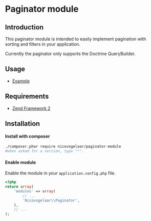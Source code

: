 Paginator module
=======

Introduction
------------

This paginator module is intended to easily implement pagination with sorting and filters in your application.

Currently the paginator only supports the Doctrine QueryBuilder.

Usage
------------
* [Example](https://github.com/nicovogelaar/paginator-module/blob/master/docs/example.md)

Requirements
------------

* [Zend Framework 2](https://github.com/zendframework/zf2)

Installation
------------

#### Install with composer

```sh
./composer.phar require nicovogelaar/paginator-module
#when asked for a version, type "*".
```

#### Enable module

Enable the module in your `application.config.php` file.


```php
<?php
return array(
    'modules' => array(
        // ...
        'Nicovogelaar\\Paginator',
    ),
    // ...
);
```
